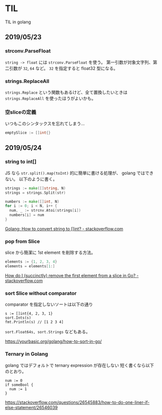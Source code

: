 # TIL

TIL in golang

## 2019/05/23

### strconv.ParseFloat

`string -> float` には `strconv.ParseFloat` を使う。
第一引数が対象文字列、第二引数が `32`, `64` など。 `32` を指定すると float32 型になる。

### strings.ReplaceAll

`strings.Replace` という関数もあるけど、全て置換したいときは `strings.ReplaceAll` を使ったほうがよいかも。

### 空sliceの定義

いつもこのシンタックスを忘れてしまう…

```go
emptySlice := []int{}
```

## 2019/05/24

### string to int[]

JS なら `str.split().map(toInt)` 的に簡単に書ける処理が、 golang ではできない。
以下のように書く。

```go
strings := make([]string, N)
strings = strings.Split(str)

numbers := make([]int, N)
for i := 0; i < N, i++ {
  num, _ := strcnv.Atoi(strings[i])
  numbers[i] = num
}
```

[Golang: How to convert string to []int? - stackoverflow.com](https://stackoverflow.com/questions/37765687/golang-how-to-convert-string-to-int)

### pop from Slice

slice から簡潔に 1st element を削除する方法。

```go
elements := {1, 2, 3, 4}
elements = elements[1:]
```

[How do I (succinctly) remove the first element from a slice in Go? - stackoverflow.com](https://stackoverflow.com/questions/23531891/how-do-i-succinctly-remove-the-first-element-from-a-slice-in-go)

### sort Slice without comparator

comparator を指定しないソートは以下の通り

```golang
s := []int{4, 2, 3, 1}
sort.Ints(s)
fmt.Println(s) // [1 2 3 4]
```

`sort.Float64s, sort.Strings` などもある。

https://yourbasic.org/golang/how-to-sort-in-go/


### Ternary in Golang

golang ではデフォルトで ternary expression が存在しない
短く書くなら以下のとおり。

```golang
num := 0
if someBool {
  num := 1
}
```

https://stackoverflow.com/questions/26545883/how-to-do-one-liner-if-else-statement/26546039

